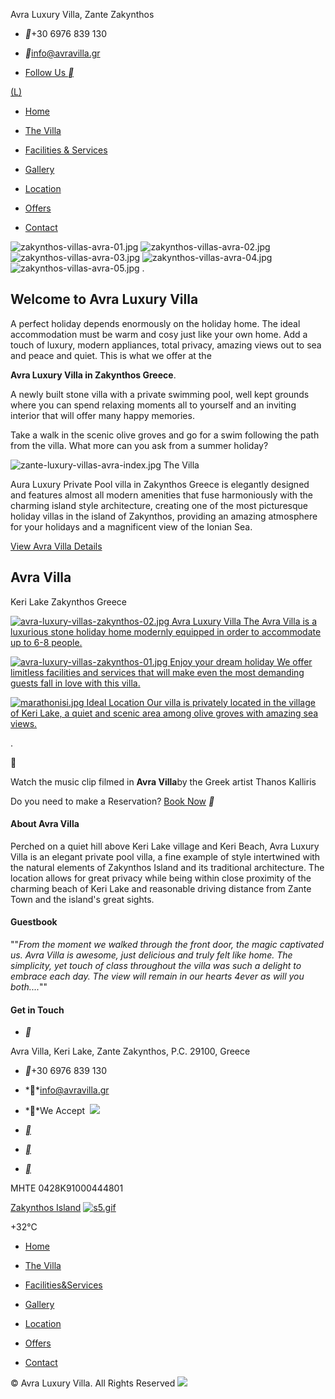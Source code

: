 Avra Luxury Villa, Zante Zakynthos

- **+30 6976 839 130
- **[info@avravilla.gr](http://www.avravilla.gr/index.phpmailto:info@avravilla.gr)

- [Follow Us **](https://www.tripadvisor.com/VacationRentalReview-g1188672-d10314684-Avra_Villa_with_Private_Pool_Limni_Keri_Zakynthos-Limni_Keri_Zakynthos_Ionian_Island.html)

 [(L)](http://www.avravilla.gr/index.php)

- [Home](http://www.avravilla.gr/index.php)
- [The Villa](http://www.avravilla.gr/thevilla.php)
- [Facilities & Services](http://www.avravilla.gr/facilities.php)
- [Gallery](http://www.avravilla.gr/gallery.php)

- [Location](http://www.avravilla.gr/location.php)

- [Offers](http://www.avravilla.gr/offers.php)

- [Contact](http://www.avravilla.gr/contact.php)

 ![zakynthos-villas-avra-01.jpg](../_resources/68fb8fd245314636db40ac02e0e56cff.jpg)
 ![zakynthos-villas-avra-02.jpg](../_resources/74d2e79d7c730495a09893a292fb7891.jpg)
 ![zakynthos-villas-avra-03.jpg](../_resources/38020a2ab0e96e2e19780b1ceae3bffc.jpg)
 ![zakynthos-villas-avra-04.jpg](../_resources/1f4360791840deb0f4e3548afba18fe4.jpg)
 ![zakynthos-villas-avra-05.jpg](../_resources/cb65c369ca91ddb0ec1a5bcea6c7371a.jpg)
.

## Welcome to Avra Luxury Villa

A perfect holiday depends enormously on the holiday home. The ideal accommodation must be warm and cosy just like your own home. Add a touch of luxury, modern appliances, total privacy, amazing views out to sea and peace and quiet. This is what we offer at the

 **Avra Luxury Villa in Zakynthos Greece**.

A newly built stone villa with a private swimming pool, well kept grounds where you can spend relaxing moments all to yourself and an inviting interior that will offer many happy memories.

Take a walk in the scenic olive groves and go for a swim following the path from the villa. What more can you ask from a summer holiday?

![zante-luxury-villas-avra-index.jpg](../_resources/6d940f9c1d5953e99b400c639dc2aa70.jpg)
The Villa

Aura Luxury Private Pool villa in Zakynthos Greece is elegantly designed and features almost all modern amenities that fuse harmoniously with the charming island style architecture, creating one of the most picturesque holiday villas in the island of Zakynthos, providing an amazing atmosphere for your holidays and a magnificent view of the Ionian Sea.

[View Avra Villa Details](http://www.avravilla.gr/thevilla.php)

## Avra Villa

Keri Lake Zakynthos Greece

[  ![avra-luxury-villas-zakynthos-02.jpg](../_resources/ca1c2091a8d80c383e60306afbacce6b.jpg)   Avra Luxury Villa     The Avra Villa is a luxurious stone holiday home modernly equipped in order to accommodate up to 6-8 people.](http://www.avravilla.gr/thevilla.php)

[  ![avra-luxury-villas-zakynthos-01.jpg](../_resources/cfcec66728d2898798765d5978f289dd.jpg)   Enjoy your dream holiday     We offer limitless facilities and services that will make even the most demanding guests fall in love with this villa.](http://www.avravilla.gr/facilities.php)

[  ![marathonisi.jpg](../_resources/e9e664f3c3ba67571d6b3d0fe0ec5440.jpg)   Ideal Location     Our villa is privately located in the village of Keri Lake, a quiet and scenic area among olive groves with amazing sea views.](http://www.avravilla.gr/location.php)

.



Watch the music clip filmed in **Avra Villa**by the Greek artist Thanos Kalliris

Do you need to make a Reservation?
[Book Now](http://www.avravilla.gr/contact.php)
**

#### About Avra Villa

Perched on a quiet hill above Keri Lake village and Keri Beach, Avra Luxury Villa is an elegant private pool villa, a fine example of style intertwined with the natural elements of Zakynthos Island and its traditional architecture. The location allows for great privacy while being within close proximity of the charming beach of Keri Lake and reasonable driving distance from Zante Town and the island's great sights.

#### Guestbook

""*From the moment we walked through the front door, the magic captivated us. Avra Villa is awesome, just delicious and truly felt like home. The simplicity, yet touch of class throughout the villa was such a delight to embrace each day. The view will remain in our hearts 4ever as will you both....*""

#### Get in Touch

- **

Avra Villa, Keri Lake, Zante Zakynthos, P.C. 29100, Greece

- **+30 6976 839 130
- **info@avravilla.gr

- **We Accept  ![](../_resources/96d77223ba31313bc1b3b2386d736bbd.png)

- [**](http://www.facebook.com/avraluxuryvilla)
- [**](https://www.tripadvisor.com/VacationRentalReview-g1188672-d10314684-Avra_Villa_with_Private_Pool_Limni_Keri_Zakynthos-Limni_Keri_Zakynthos_Ionian_Island.html)

- [**](https://www.instagram.com/explore/locations/799144846/avra-luxury-villa-spa/)

 MHTE 0428K91000444801

 [Zakynthos Island](https://www.booked.net/weather/zakynthos-island-11452)  [![s5.gif](../_resources/8dcbde8d546ced32ffe40b44346f1e7d.gif)](https://www.booked.net/)

+32°C

- [Home](http://www.avravilla.gr/index.php)
- [The Villa](http://www.avravilla.gr/thevilla.php)

- [Facilities&Services](http://www.avravilla.gr/facilities.php)

- [Gallery](http://www.avravilla.gr/gallery.php)
- [Location](http://www.avravilla.gr/location.php)

- [Offers](http://www.avravilla.gr/offers.php)

- [Contact](http://www.avravilla.gr/contact.php)

© Avra Luxury Villa. All Rights Reserved [![](../_resources/445e9e73e801e4c6ccdbcd30c7a61e71.png)](http://www.zanteweb.gr/)